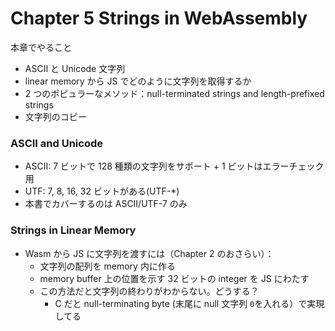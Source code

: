 # Chapter 5 Strings in WebAssembly

本章でやること

- ASCII と Unicode 文字列
- linear memory から JS でどのように文字列を取得するか
- 2 つのポピュラーなメソッド：null-terminated strings and length-prefixed strings
- 文字列のコピー

### ASCII and Unicode

- ASCII: 7 ビットで 128 種類の文字列をサポート + 1 ビットはエラーチェック用
- UTF: 7, 8, 16, 32 ビットがある(UTF-\*)
- 本書でカバーするのは ASCII/UTF-7 のみ

### Strings in Linear Memory

- Wasm から JS に文字列を渡すには（Chapter 2 のおさらい）：
  - 文字列の配列を memory 内に作る
  - memory buffer 上の位置を示す 32 ビットの integer を JS にわたす
  - この方法だと文字列の終わりがわからない。どうする？
    - C だと null-terminating byte (末尾に null 文字列 `0`を入れる）で実現してる
